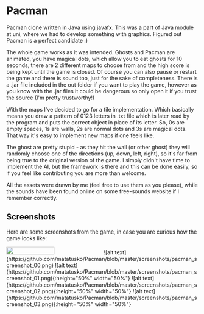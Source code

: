 # Pacman

Pacman clone written in Java using javafx. This was a part of Java module at uni, where we had to develop something with graphics. Figured out Pacman
is a perfect candidate :) 

The whole game works as it was intended. Ghosts and Pacman are animated, you have magical dots, which allow you to eat ghosts for 10 seconds,
there are 2 different maps to choose from and the high score is being kept until the game is closed. Of course you can also pause or restart
the game and there is sound too, just for the sake of completeness. There is a .jar file included in the out folder if
you want to play the game, however as you know with the .jar files it could be dangerous so only open it if you trust the source 
(I'm pretty trustworthy!)

With the maps I've decided to go for a tile implementation. Which basically means you draw a pattern of 0123 letters in .txt file which is
later read by the program and puts the correct object in place of its letter. So, 0s are empty spaces, 1s are walls, 2s are normal dots
and 3s are magical dots. That way it's easy to implement new maps if one feels like.

The ghost are pretty stupid - as they hit the wall (or other ghost) they will randomly choose one of the directions (up, down, left, right),
so it's far from being true to the original version of the game. I simply didn't have time to implement the AI, but the framework is there
and this can be done easily, so if you feel like contributing you are more than welcome.

All the assets were drawn by me (feel free to use them as you please), while the sounds have been found online on some free-sounds website
if I remember correctly. 

## Screenshots
Here are some screenshots from the game, in case you are curious how the game looks like:

<img src="(https://github.com/matatusko/Pacman/blob/master/screenshots/pacman_screenshot_00.png" width="50%" height="50%">
![alt text](https://github.com/matatusko/Pacman/blob/master/screenshots/pacman_screenshot_00.png)
![alt text](https://github.com/matatusko/Pacman/blob/master/screenshots/pacman_screenshot_01.png){:height="50%" width="50%"}
![alt text](https://github.com/matatusko/Pacman/blob/master/screenshots/pacman_screenshot_02.png){:height="50%" width="50%"}
![alt text](https://github.com/matatusko/Pacman/blob/master/screenshots/pacman_screenshot_03.png){:height="50%" width="50%"}
